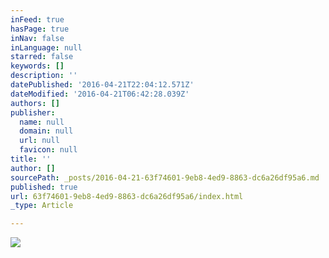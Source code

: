 ```yaml
---
inFeed: true
hasPage: true
inNav: false
inLanguage: null
starred: false
keywords: []
description: ''
datePublished: '2016-04-21T22:04:12.571Z'
dateModified: '2016-04-21T06:42:28.039Z'
authors: []
publisher:
  name: null
  domain: null
  url: null
  favicon: null
title: ''
author: []
sourcePath: _posts/2016-04-21-63f74601-9eb8-4ed9-8863-dc6a26df95a6.md
published: true
url: 63f74601-9eb8-4ed9-8863-dc6a26df95a6/index.html
_type: Article

---
```

![](https://the-grid-user-content.s3-us-west-2.amazonaws.com/512c5b01-5355-4bac-96da-d8f74b2b4fa7.jpg)